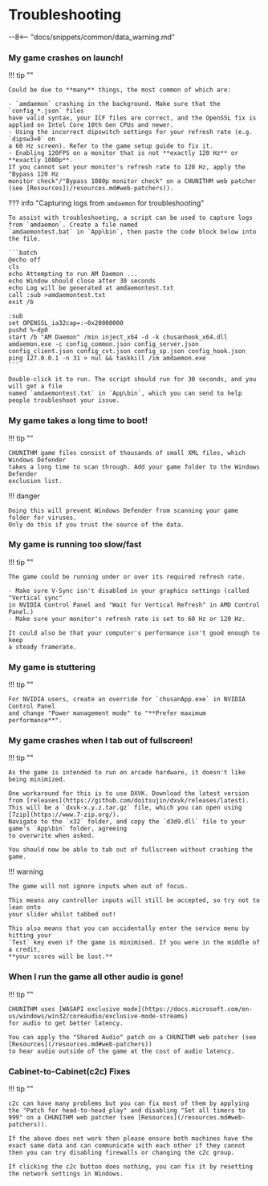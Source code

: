 # Troubleshooting

--8<-- "docs/snippets/common/data_warning.md"

### My game crashes on launch!

!!! tip ""

    Could be due to **many** things, the most common of which are:
    
    - `amdaemon` crashing in the background. Make sure that the `config_*.json` files
    have valid syntax, your ICF files are correct, and the OpenSSL fix is applied on Intel Core 10th Gen CPUs and newer.
    - Using the incorrect dipswitch settings for your refresh rate (e.g. `dipsw3=0` on
    a 60 Hz screen). Refer to the game setup guide to fix it.
    - Enabling 120FPS on a monitor that is not **exactly 120 Hz** or **exactly 1080p**.
    If you cannot set your monitor's refresh rate to 120 Hz, apply the "Bypass 120 Hz
    monitor check"/"Bypass 1080p monitor check" on a CHUNITHM web patcher (see [Resources](/resources.md#web-patchers)).
    
??? info "Capturing logs from `amdaemon` for troubleshooting"

    To assist with troubleshooting, a script can be used to capture logs from `amdaemon`. Create a file named
    `amdaemontest.bat` in `App\bin`, then paste the code block below into the file.

    ```batch
    @echo off
    cls
    echo Attempting to run AM Daemon ...
    echo Window should close after 30 seconds
    echo Log will be generated at amdaemontest.txt
    call :sub >amdaemontest.txt
    exit /b

    :sub
    set OPENSSL_ia32cap=:~0x20000000
    pushd %~dp0
    start /b "AM Daemon" /min inject_x64 -d -k chusanhook_x64.dll amdaemon.exe -c config_common.json config_server.json config_client.json config_cvt.json config_sp.json config_hook.json
    ping 127.0.0.1 -n 31 > nul && taskkill /im amdaemon.exe
    ```

    Double-click it to run. The script should run for 30 seconds, and you will get a file
    named `amdaemontest.txt` in `App\bin`, which you can send to help people troubleshoot your issue.

### My game takes a long time to boot!

!!! tip ""

    CHUNITHM game files consist of thousands of small XML files, which Windows Defender
    takes a long time to scan through. Add your game folder to the Windows Defender
    exclusion list.

!!! danger

    Doing this will prevent Windows Defender from scanning your game folder for viruses.
    Only do this if you trust the source of the data.

### My game is running too slow/fast

!!! tip ""

    The game could be running under or over its required refresh rate.
    
    - Make sure V-Sync isn't disabled in your graphics settings (called "Vertical sync"
    in NVIDIA Control Panel and "Wait for Vertical Refresh" in AMD Control Panel.)
    - Make sure your monitor's refresh rate is set to 60 Hz or 120 Hz.

    It could also be that your computer's performance isn't good enough to keep
    a steady framerate.

### My game is stuttering

!!! tip ""

    For NVIDIA users, create an override for `chusanApp.exe` in NVIDIA Control Panel
    and change "Power management mode" to "**Prefer maximum performance**".

### My game crashes when I tab out of fullscreen!

!!! tip ""

    As the game is intended to run on arcade hardware, it doesn't like being minimized.
    
    One workaround for this is to use DXVK. Download the latest version from [releases](https://github.com/doitsujin/dxvk/releases/latest).
    This will be a `dxvk-x.y.z.tar.gz` file, which you can open using [7zip](https://www.7-zip.org/).
    Navigate to the `x32` folder, and copy the `d3d9.dll` file to your game's `App\bin` folder, agreeing
    to overwrite when asked.

    You should now be able to tab out of fullscreen without crashing the game.

!!! warning

    The game will not ignore inputs when out of focus.
    
    This means any controller inputs will still be accepted, so try not to lean onto
    your slider whilst tabbed out!

    This also means that you can accidentally enter the service menu by hitting your
    `Test` key even if the game is minimised. If you were in the middle of a credit,
    **your scores will be lost.**

### When I run the game all other audio is gone!

!!! tip ""

    CHUNITHM uses [WASAPI exclusive mode](https://docs.microsoft.com/en-us/windows/win32/coreaudio/exclusive-mode-streams)
    for audio to get better latency.

    You can apply the "Shared Audio" patch on a CHUNITHM web patcher (see [Resources](/resources.md#web-patchers))
    to hear audio outside of the game at the cost of audio latency.

### Cabinet-to-Cabinet(c2c) Fixes

!!! tip ""

    c2c can have many problems but you can fix most of them by applying the "Patch for head-to-head play" and disabling "Set all timers to 999" on a CHUNITHM web patcher (see [Resources](/resources.md#web-patchers)).

    If the above does not work then please ensure both machines have the exact same data and can communicate with each other if they cannot then you can try disabling firewalls or changing the c2c group.

    If clicking the c2c button does nothing, you can fix it by resetting the network settings in Windows.
